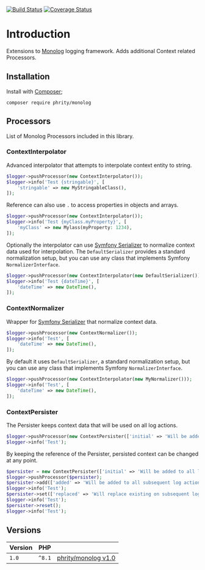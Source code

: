 [![Build Status](https://github.com/sirn-se/phrity-monolog/actions/workflows/acceptance.yml/badge.svg)](https://github.com/sirn-se/phrity-monolog/actions)
[![Coverage Status](https://coveralls.io/repos/github/sirn-se/phrity-monolog/badge.svg?branch=main)](https://coveralls.io/github/sirn-se/phrity-monolog?branch=main)

# Introduction

Extensions to [Monolog](https://packagist.org/packages/monolog/monolog) logging framework.
Adds additional Context related Processors.

## Installation

Install with [Composer](https://getcomposer.org/);
```
composer require phrity/monolog
```

## Processors

List of Monolog Processors included in this library.

### ContextInterpolator

Advanced interpolator that attempts to interpolate context entity to string.
```php
$logger->pushProcessor(new ContextInterpolator());
$logger->info('Test {stringable}', [
    'stringable' => new MyStringableClass(),
]);
```
Reference can also use `.` to access properties in objects and arrays.
```php
$logger->pushProcessor(new ContextInterpolator());
$logger->info('Test {myClass.myProperty}', [
    'myClass' => new Mylass(myProperty: 1234),
]);
```
Optionally the interpolator can use [Symfony Serializer](https://packagist.org/packages/symfony/serializer) to normalize context data used for interpolation.
The `DefaultSerializer` provides a standard normalization setup, but you can use any class that implements Symfony `NormalizerInterface`.
```php
$logger->pushProcessor(new ContextInterpolator(new DefaultSerializer()));
$logger->info('Test {dateTime}', [
    'dateTime' => new DateTime(),
]);
```

### ContextNormalizer

Wrapper for [Symfony Serializer](https://packagist.org/packages/symfony/serializer) that normalize context data.
```php
$logger->pushProcessor(new ContextNormalizer());
$logger->info('Test', [
    'dateTime' => new DateTime(),
]);
```
By default it uses `DefaultSerializer`, a standard normalization setup, but you can use any class that implements Symfony `NormalizerInterface`.
```php
$logger->pushProcessor(new ContextInterpolator(new MyNormalizer()));
$logger->info('Test', [
    'dateTime' => new DateTime(),
]);
```

### ContextPersister

The Persister keeps context data that will be used on all log actions.
```php
$logger->pushProcessor(new ContextPersister(['initial' => 'Will be added to all log actions']));
$logger->info('Test');
```
By keeping the reference of the Persister, persisted context can be changed at any point.
```php
$persister = new ContextPersister(['initial' => 'Will be added to all log actions.']);
$logger->pushProcessor($persister);
$persister->add(['added' => 'Will be added to all subsequent log actions']);
$logger->info('Test');
$persister->set(['replaced' => 'Will replace existing on subsequent log actions']);
$logger->info('Test');
$persister->reset();
$logger->info('Test');
```


## Versions

| Version | PHP | |
| --- | --- | --- |
| `1.0` | `^8.1` | [phrity/monolog v1.0](https://phrity.sirn.se/net-stream/1.0.0) |
